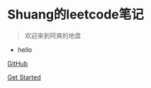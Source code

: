 # Shuang的leetcode笔记

> 欢迎来到阿爽的地盘

* hello

[GitHub](https://github.com/Fc-Sanc/Fc-Sanc.github.io)

[Get Started](prelude.md)
